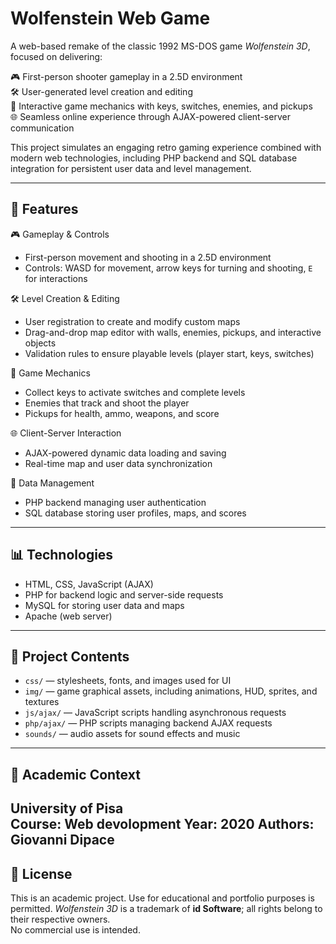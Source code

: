 # Wolfenstein Web Game

A web-based remake of the classic 1992 MS-DOS game *Wolfenstein 3D*, focused on delivering:

🎮 First-person shooter gameplay in a 2.5D environment  
🛠️ User-generated level creation and editing  
🔑 Interactive game mechanics with keys, switches, enemies, and pickups  
🌐 Seamless online experience through AJAX-powered client-server communication  

This project simulates an engaging retro gaming experience combined with modern web technologies, including PHP backend and SQL database integration for persistent user data and level management.

---

## 📌 Features

🎮 Gameplay & Controls  
- First-person movement and shooting in a 2.5D environment  
- Controls: WASD for movement, arrow keys for turning and shooting, `E` for interactions  

🛠️ Level Creation & Editing  
- User registration to create and modify custom maps  
- Drag-and-drop map editor with walls, enemies, pickups, and interactive objects  
- Validation rules to ensure playable levels (player start, keys, switches)  

🔑 Game Mechanics  
- Collect keys to activate switches and complete levels  
- Enemies that track and shoot the player  
- Pickups for health, ammo, weapons, and score  

🌐 Client-Server Interaction  
- AJAX-powered dynamic data loading and saving  
- Real-time map and user data synchronization  

💾 Data Management  
- PHP backend managing user authentication
- SQL database storing user profiles, maps, and scores  

---

## 📊 Technologies

- HTML, CSS, JavaScript (AJAX)  
- PHP for backend logic and server-side requests  
- MySQL for storing user data and maps
- Apache (web server)  

---

## 📂 Project Contents

- `css/` — stylesheets, fonts, and images used for UI  
- `img/` — game graphical assets, including animations, HUD, sprites, and textures  
- `js/ajax/` — JavaScript scripts handling asynchronous requests  
- `php/ajax/` — PHP scripts managing backend AJAX requests  
- `sounds/` — audio assets for sound effects and music  

---

## 🏫 Academic Context

**University of Pisa**  
**Course**: Web devolopment
**Year**: 2020
**Authors**: Giovanni Dipace
---

## 📄 License

This is an academic project. Use for educational and portfolio purposes is permitted.
*Wolfenstein 3D* is a trademark of **id Software**; all rights belong to their respective owners.  
No commercial use is intended.

